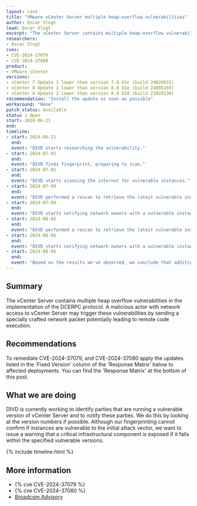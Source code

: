 ```yaml
---
layout: case
title: "VMware vCenter Server multiple heap-overflow vulnerabilities"
author: Oscar Vlugt
lead: Oscar Vlugt
excerpt: "The vCenter Server contains multiple heap-overflow vulnerabilities in the implementation of the DCERPC protocol"
researchers:
- Oscar Vlugt
cves:
- CVE-2024-37079
- CVE-2024-37080
product:
- VMware vCenter
versions: 
- vCenter 7 Update 3 lower than version 7.0 U3r (build 24026615)
- vCenter 8 Update 1 lower than version 8.0 U1e (build 24005165)
- vCenter 8 Update 2 lower than version 8.0 U2d (build 23929136)
recommendation: "Install the update as soon as possible"
workaround: "None"
patch_status: Available
status : Open
start: 2024-06-21
end:
timeline:
- start: 2024-06-21
  end:
  event: "DIVD starts researching the vulnerability."
- start: 2024-07-02
  end:
  event: "DIVD finds fingerprint, preparing to scan."
- start: 2024-07-02
  end:
  event: "DIVD starts scanning the internet for vulnerable instances."
- start: 2024-07-09
  end:
  event: "DIVD performed a rescan to retrieve the latest vulnerable instances"
- start: 2024-07-09
  end:
  event: "DIVD starts notifying network owners with a vulnerable instance in their network."
- start: 2024-08-05
  end:
  event: "DIVD performed a rescan to retrieve the latest vulnerable instances"
- start: 2024-08-06
  end:
  event: "DIVD starts notifying network owners with a vulnerable instance in their network for the second time."
- start: 2024-08-06
  end:
  event: "Based on the results we've observed, we conclude that additional notifications will not further decrease the attack surface, and therefore, we are closing this case."
---
```


## Summary

The vCenter Server contains multiple heap overflow vulnerabilities in the implementation of the DCERPC protocol. A malicious actor with network access to vCenter Server may trigger these vulnerabilities by sending a specially crafted network packet potentially leading to remote code execution.

## Recommendations

To remediate CVE-2024-37079, and CVE-2024-37080 apply the updates listed in the 'Fixed Version' column of the 'Response Matrix' below to affected deployments. You can find the 'Response Matrix' at the bottom of this post.

## What we are doing

DIVD is currently working to identify parties that are running a vulnerable version of vCenter Server and to notify these parties. We do this by looking at the version numbers if possible. Although our fingerprinting cannot confirm if instances are vulnerable to the initial attack vector, we want to issue a warning that a critical infrastructural component is exposed if it falls within the specified vulnerable versions. 


{% include timeline.html %}

## More information

* {% cve CVE-2024-37079 %}
* {% cve CVE-2024-37080 %}
* [Broadcom Advisory](https://support.broadcom.com/web/ecx/support-content-notification/-/external/content/SecurityAdvisories/0/24453)
